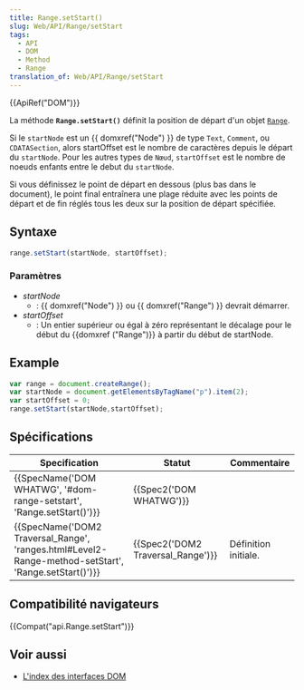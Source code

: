 ```yaml
---
title: Range.setStart()
slug: Web/API/Range/setStart
tags:
  - API
  - DOM
  - Method
  - Range
translation_of: Web/API/Range/setStart
---
```

{{ApiRef("DOM")}}

La méthode **`Range.setStart()`** définit la position de départ d'un objet [`Range`](/fr/docs/Web/API/Range).

Si le `startNode` est un {{ domxref("Node") }}  de type `Text`, `Comment`, ou `CDATASection`, alors startOffset est le nombre de caractères depuis le départ du `startNode`. Pour les autres types de `Nœud`, `startOffset` est le nombre de noeuds enfants entre le debut du `startNode`.

Si vous définissez le point de départ en dessous (plus bas dans le document), le point final entraînera une plage réduite avec les points de départ et de fin réglés tous les deux sur la position de départ spécifiée.

## Syntaxe

```js
range.setStart(startNode, startOffset);
```

### Paramètres

- _startNode_
  - : {{ domxref("Node") }} ou {{ domxref("Range") }} devrait démarrer.
- _startOffset_
  - : Un entier supérieur ou égal à zéro représentant le décalage pour le début du {{domxref ("Range")}} à partir du début de startNode.

## Example

```js
var range = document.createRange();
var startNode = document.getElementsByTagName("p").item(2);
var startOffset = 0;
range.setStart(startNode,startOffset);
```

## Spécifications

| Specification                                                                                                                        | Statut                                       | Commentaire          |
| ------------------------------------------------------------------------------------------------------------------------------------ | -------------------------------------------- | -------------------- |
| {{SpecName('DOM WHATWG', '#dom-range-setstart', 'Range.setStart()')}}                                         | {{Spec2('DOM WHATWG')}}             |                      |
| {{SpecName('DOM2 Traversal_Range', 'ranges.html#Level2-Range-method-setStart', 'Range.setStart()')}} | {{Spec2('DOM2 Traversal_Range')}} | Définition initiale. |

## Compatibilité navigateurs

{{Compat("api.Range.setStart")}}

## Voir aussi

- [L'index des interfaces DOM](/fr/docs/DOM/DOM_Reference)
